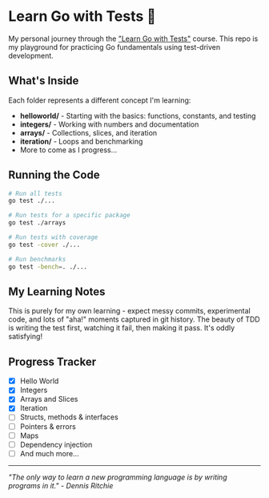 # Learn Go with Tests 🚀

My personal journey through the ["Learn Go with Tests"](https://quii.gitbook.io/learn-go-with-tests) course. This repo is my playground for practicing Go fundamentals using test-driven development.

## What's Inside

Each folder represents a different concept I'm learning:

- **helloworld/** - Starting with the basics: functions, constants, and testing
- **integers/** - Working with numbers and documentation
- **arrays/** - Collections, slices, and iteration
- **iteration/** - Loops and benchmarking
- More to come as I progress...

## Running the Code

```bash
# Run all tests
go test ./...

# Run tests for a specific package
go test ./arrays

# Run tests with coverage
go test -cover ./...

# Run benchmarks
go test -bench=. ./...
```

## My Learning Notes

This is purely for my own learning - expect messy commits, experimental code, and lots of "aha!" moments captured in git history. The beauty of TDD is writing the test first, watching it fail, then making it pass. It's oddly satisfying!

## Progress Tracker

- [x] Hello World
- [x] Integers
- [x] Arrays and Slices
- [x] Iteration
- [ ] Structs, methods & interfaces
- [ ] Pointers & errors
- [ ] Maps
- [ ] Dependency injection
- [ ] And much more...

---

_"The only way to learn a new programming language is by writing programs in it." - Dennis Ritchie_
